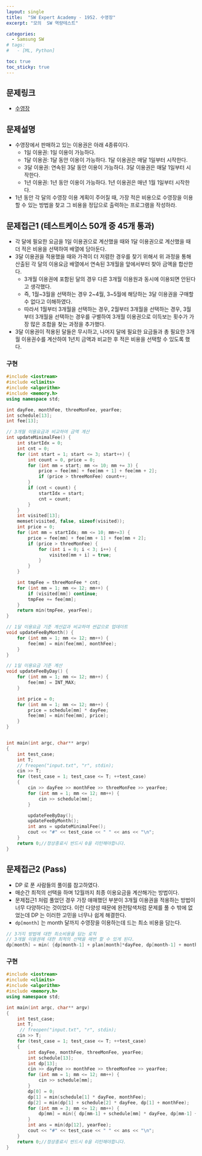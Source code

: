 ```yaml
---
layout: single
title:  "SW Expert Academy - 1952. 수영장"
excerpt: "모의  SW 역량테스트"

categories:
  - Samsung SW
# tags:
#   - [ML, Python]

toc: true
toc_sticky: true
---
```


## 문제링크
- [수영장](https://swexpertacademy.com/main/code/problem/problemDetail.do?contestProbId=AV5PpFQaAQMDFAUq&categoryId=AV5PpFQaAQMDFAUq&categoryType=CODE&problemTitle=&orderBy=RECOMMEND_COUNT&selectCodeLang=ALL&select-1=&pageSize=10&pageIndex=2)

## 문제설명
- 수영장에서 판매하고 있는 이용권은 아래 4종류이다.
    - 1일 이용권: 1일 이용이 가능하다.
    - 1달 이용권: 1달 동안 이용이 가능하다. 1달 이용권은 매달 1일부터 시작한다.
    - 3달 이용권: 연속된 3달 동안 이용이 가능하다. 3달 이용권은 매달 1일부터 시작한다.
    - 1년 이용권: 1년 동안 이용이 가능하다. 1년 이용권은 매년 1월 1일부터 시작한다.
- 1년 동안 각 달의 수영장 이용 계획이 주어질 때, 가장 적은 비용으로 수영장을 이용할 수 있는 방법을 찾고 그 비용을 정답으로 출력하는 프로그램을 작성하라.

## 문제접근1 (테스트케이스 50개 중 45개 통과) 
- 각 달에 필요한 요금을 1일 이용권으로 계산했을 때와 1달 이용권으로 계산했을 때 더 적은 비용을 선택하여 배열에 담아둔다.
- 3달 이용권을 적용했을 때와 가격이 더 저렴한 경우를 찾기 위해서 위 과정을 통해 산출된 각 달의 이용요금 배열에서 연속된 3개월을 앞에서부터 찾아 금액을 합산한다.
    - 3개월 이용권에 포함된 달의 경우 다른 3개월 이용원과 동시에 이용되면 안된다고 생각했다.
    - 즉, 1월~3월을 선택하는 경우 2~4월, 3~5월에 해당하는 3달 이용권을 구매할 수 없다고 이해하였다.
    - 따라서 1월부터 3개월을 선택하는 경우, 2월부터 3개월을 선택하는 경우, 3월부터 3개월을 선택하는 경우를 구별하여 3개월 이용권으로 이득보는 횟수가 가장 많은 조합을 찾는 과정을 추가했다.
- 3달 이용권이 적용된 달들은 무시하고, 나머지 달에 필요한 요금들과 총 필요한 3개월 이용권수를 계산하여 1년치 금액과 비교한 후 적은 비용을 선택할 수 있도록 했다.

### 구현
```c++
#include <iostream>
#include <climits>
#include <algorithm>
#include <memory.h>
using namespace std;

int dayFee, monthFee, threeMonFee, yearFee;
int schedule[13];
int fee[13];

// 3개월 이용요금과 비교하여 금액 계산
int updateMinimalFee() {
	int startIdx = 0;
	int cnt = 0;
	for (int start = 1; start <= 3; start++) {
		int count = 0, price = 0;
		for (int mm = start; mm <= 10; mm += 3) {
			price = fee[mm] + fee[mm + 1] + fee[mm + 2];
			if (price > threeMonFee) count++;
		}
		if (cnt < count) {
			startIdx = start;
			cnt = count;
		}
	}
	int visited[13];
	memset(visited, false, sizeof(visited));
	int price = 0;
	for (int mm = startIdx; mm <= 10; mm+=3) {
		price = fee[mm] + fee[mm + 1] + fee[mm + 2];
		if (price > threeMonFee) {
			for (int i = 0; i < 3; i++) {
				visited[mm + i] = true;
			}
		}
	}

	int tmpFee = threeMonFee * cnt;
	for (int mm = 1; mm <= 12; mm++) {
		if (visited[mm]) continue;
		tmpFee += fee[mm];
	}
	return min(tmpFee, yearFee);
}

// 1달 이용요금 기준 계산값과 비교하여 싼값으로 업데이트
void updateFeeByMonth() {
	for (int mm = 1; mm <= 12; mm++) {
		fee[mm] = min(fee[mm], monthFee);
	}
}

// 1일 이용요금 기준 계산
void updateFeeByDay() {
	for (int mm = 1; mm <= 12; mm++) {
		fee[mm] = INT_MAX;
	}

	int price = 0;
	for (int mm = 1; mm <= 12; mm++) {
		price = schedule[mm] * dayFee;
		fee[mm] = min(fee[mm], price);
	}
}


int main(int argc, char** argv)
{
	int test_case;
	int T;
	// freopen("input.txt", "r", stdin);
	cin >> T;
	for (test_case = 1; test_case <= T; ++test_case)
	{
		cin >> dayFee >> monthFee >> threeMonFee >> yearFee;
		for (int mm = 1; mm <= 12; mm++) {
			cin >> schedule[mm];
		}

		updateFeeByDay();
		updateFeeByMonth();
		int ans = updateMinimalFee();
		cout << "#" << test_case << " " << ans << "\n";
	}
	return 0;//정상종료시 반드시 0을 리턴해야합니다.
}
```

## 문제접근2 (Pass)
- DP 로 푼 사람들의 풀이를 참고하였다.
- 매순간 최적의 선택을 하며 12월까지 최종 이용요금을 계산해가는 방법이다.
- 문제접근1 처럼 풀었던 경우 가장 애매했던 부분이 3개월 이용권을 적용하는 방법이 너무 다양하다는 것이었다. 이런 다양성 때문에 완전탐색처럼 문제를 풀 수 밖에 없었는데 DP 는 이러한 고민을 너무나 쉽게 해결한다.
- `dp[month]` 는 month 달까지 수영장을 이용하는데 드는 최소 비용을 담는다.
``` c++
// 3가지 방법에 대한 최소비용을 담는 로직
// 3개월 이용권에 대한 최적의 선택을 매번 할 수 있게 된다.
dp[month] = min( {dp[month-1] + plan[month]*dayFee, dp[month-1] + monthFee, dp[month-3] + threeMonthFee} );
```

### 구현
```c++
#include <iostream>
#include <climits>
#include <algorithm>
#include <memory.h>
using namespace std;

int main(int argc, char** argv)
{
	int test_case;
	int T;
	 // freopen("input.txt", "r", stdin);
	cin >> T;
	for (test_case = 1; test_case <= T; ++test_case)
	{
		int dayFee, monthFee, threeMonFee, yearFee;
		int schedule[13];
		int dp[13];
		cin >> dayFee >> monthFee >> threeMonFee >> yearFee;
		for (int mm = 1; mm <= 12; mm++) {
			cin >> schedule[mm];
		}
		dp[0] = 0;
		dp[1] = min(schedule[1] * dayFee, monthFee);
		dp[2] = min(dp[1] + schedule[2] * dayFee, dp[1] + monthFee);
		for (int mm = 3; mm <= 12; mm++) {
			dp[mm] = min({ dp[mm-1] + schedule[mm] * dayFee, dp[mm-1] + monthFee, dp[mm - 3] + threeMonFee });
		}
		int ans = min(dp[12], yearFee);
		cout << "#" << test_case << " " << ans << "\n";
	}
	return 0;//정상종료시 반드시 0을 리턴해야합니다.
}
```
